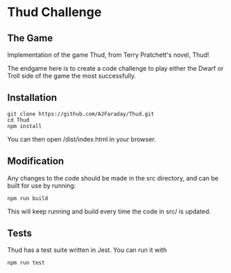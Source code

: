 # Thud Challenge

## The Game

Implementation of the game Thud, from Terry Pratchett's novel, Thud!

The endgame here is to create a code challenge to play either the Dwarf or Troll side
of the game the most successfully.

## Installation

```shell
git clone https://github.com/AJFaraday/Thud.git
cd Thud
npm install
```

You can then open /dist/index.html in your browser.

## Modification

Any changes to the code should be made in the src directory, and can be built for use
by running:

```shell
npm run build
```

This will keep running and build every time the code in src/ is updated.

## Tests

Thud has a test suite written in Jest. You can run it with 

```shell
npm run test
```
